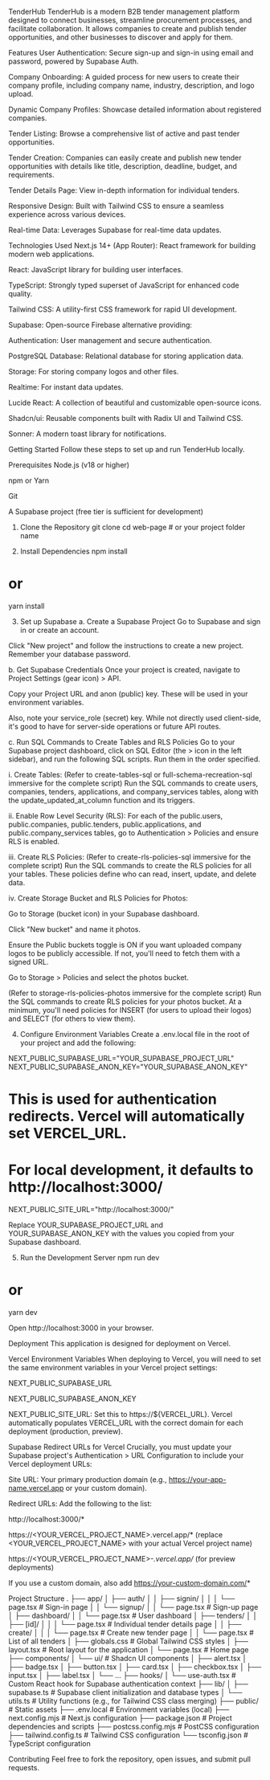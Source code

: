 TenderHub
TenderHub is a modern B2B tender management platform designed to connect businesses, streamline procurement processes, and facilitate collaboration. It allows companies to create and publish tender opportunities, and other businesses to discover and apply for them.

Features
User Authentication: Secure sign-up and sign-in using email and password, powered by Supabase Auth.

Company Onboarding: A guided process for new users to create their company profile, including company name, industry, description, and logo upload.

Dynamic Company Profiles: Showcase detailed information about registered companies.

Tender Listing: Browse a comprehensive list of active and past tender opportunities.

Tender Creation: Companies can easily create and publish new tender opportunities with details like title, description, deadline, budget, and requirements.

Tender Details Page: View in-depth information for individual tenders.

Responsive Design: Built with Tailwind CSS to ensure a seamless experience across various devices.

Real-time Data: Leverages Supabase for real-time data updates.

Technologies Used
Next.js 14+ (App Router): React framework for building modern web applications.

React: JavaScript library for building user interfaces.

TypeScript: Strongly typed superset of JavaScript for enhanced code quality.

Tailwind CSS: A utility-first CSS framework for rapid UI development.

Supabase: Open-source Firebase alternative providing:

Authentication: User management and secure authentication.

PostgreSQL Database: Relational database for storing application data.

Storage: For storing company logos and other files.

Realtime: For instant data updates.

Lucide React: A collection of beautiful and customizable open-source icons.

Shadcn/ui: Reusable components built with Radix UI and Tailwind CSS.

Sonner: A modern toast library for notifications.

Getting Started
Follow these steps to set up and run TenderHub locally.

Prerequisites
Node.js (v18 or higher)

npm or Yarn

Git

A Supabase project (free tier is sufficient for development)

1. Clone the Repository
git clone <your-repository-url>
cd web-page # or your project folder name

2. Install Dependencies
npm install
# or
yarn install

3. Set up Supabase
a. Create a Supabase Project
Go to Supabase and sign in or create an account.

Click "New project" and follow the instructions to create a new project. Remember your database password.

b. Get Supabase Credentials
Once your project is created, navigate to Project Settings (gear icon) > API.

Copy your Project URL and anon (public) key. These will be used in your environment variables.

Also, note your service_role (secret) key. While not directly used client-side, it's good to have for server-side operations or future API routes.

c. Run SQL Commands to Create Tables and RLS Policies
Go to your Supabase project dashboard, click on SQL Editor (the > icon in the left sidebar), and run the following SQL scripts. Run them in the order specified.

i. Create Tables:
(Refer to create-tables-sql or full-schema-recreation-sql immersive for the complete script)
Run the SQL commands to create users, companies, tenders, applications, and company_services tables, along with the update_updated_at_column function and its triggers.

ii. Enable Row Level Security (RLS):
For each of the public.users, public.companies, public.tenders, public.applications, and public.company_services tables, go to Authentication > Policies and ensure RLS is enabled.

iii. Create RLS Policies:
(Refer to create-rls-policies-sql immersive for the complete script)
Run the SQL commands to create the RLS policies for all your tables. These policies define who can read, insert, update, and delete data.

iv. Create Storage Bucket and RLS Policies for Photos:

Go to Storage (bucket icon) in your Supabase dashboard.

Click "New bucket" and name it photos.

Ensure the Public buckets toggle is ON if you want uploaded company logos to be publicly accessible. If not, you'll need to fetch them with a signed URL.

Go to Storage > Policies and select the photos bucket.

(Refer to storage-rls-policies-photos immersive for the complete script)
Run the SQL commands to create RLS policies for your photos bucket. At a minimum, you'll need policies for INSERT (for users to upload their logos) and SELECT (for others to view them).

4. Configure Environment Variables
Create a .env.local file in the root of your project and add the following:

NEXT_PUBLIC_SUPABASE_URL="YOUR_SUPABASE_PROJECT_URL"
NEXT_PUBLIC_SUPABASE_ANON_KEY="YOUR_SUPABASE_ANON_KEY"
# This is used for authentication redirects. Vercel will automatically set VERCEL_URL.
# For local development, it defaults to http://localhost:3000/
NEXT_PUBLIC_SITE_URL="http://localhost:3000/"

Replace YOUR_SUPABASE_PROJECT_URL and YOUR_SUPABASE_ANON_KEY with the values you copied from your Supabase dashboard.

5. Run the Development Server
npm run dev
# or
yarn dev

Open http://localhost:3000 in your browser.

Deployment
This application is designed for deployment on Vercel.

Vercel Environment Variables
When deploying to Vercel, you will need to set the same environment variables in your Vercel project settings:

NEXT_PUBLIC_SUPABASE_URL

NEXT_PUBLIC_SUPABASE_ANON_KEY

NEXT_PUBLIC_SITE_URL: Set this to https://${VERCEL_URL}. Vercel automatically populates VERCEL_URL with the correct domain for each deployment (production, preview).

Supabase Redirect URLs for Vercel
Crucially, you must update your Supabase project's Authentication > URL Configuration to include your Vercel deployment URLs:

Site URL: Your primary production domain (e.g., https://your-app-name.vercel.app or your custom domain).

Redirect URLs: Add the following to the list:

http://localhost:3000/*

https://<YOUR_VERCEL_PROJECT_NAME>.vercel.app/* (replace <YOUR_VERCEL_PROJECT_NAME> with your actual Vercel project name)

https://<YOUR_VERCEL_PROJECT_NAME>-*.vercel.app/* (for preview deployments)

If you use a custom domain, also add https://your-custom-domain.com/*

Project Structure
.
├── app/
│   ├── auth/
│   │   ├── signin/
│   │   │   └── page.tsx      # Sign-in page
│   │   └── signup/
│   │       └── page.tsx      # Sign-up page
│   ├── dashboard/
│   │   └── page.tsx          # User dashboard
│   ├── tenders/
│   │   ├── [id]/
│   │   │   └── page.tsx      # Individual tender details page
│   │   ├── create/
│   │   │   └── page.tsx      # Create new tender page
│   │   └── page.tsx          # List of all tenders
│   ├── globals.css           # Global Tailwind CSS styles
│   ├── layout.tsx            # Root layout for the application
│   └── page.tsx              # Home page
├── components/
│   └── ui/                   # Shadcn UI components
│       ├── alert.tsx
│       ├── badge.tsx
│       ├── button.tsx
│       ├── card.tsx
│       ├── checkbox.tsx
│       ├── input.tsx
│       ├── label.tsx
│       └── ...
├── hooks/
│   └── use-auth.tsx          # Custom React hook for Supabase authentication context
├── lib/
│   ├── supabase.ts           # Supabase client initialization and database types
│   └── utils.ts              # Utility functions (e.g., for Tailwind CSS class merging)
├── public/                   # Static assets
├── .env.local                # Environment variables (local)
├── next.config.mjs           # Next.js configuration
├── package.json              # Project dependencies and scripts
├── postcss.config.mjs        # PostCSS configuration
├── tailwind.config.ts        # Tailwind CSS configuration
└── tsconfig.json             # TypeScript configuration

Contributing
Feel free to fork the repository, open issues, and submit pull requests.

